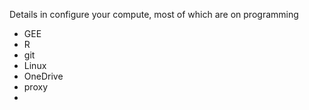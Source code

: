 Details in configure your compute, most of which are on programming 

* GEE
* R
* git
* Linux
* OneDrive
* proxy
* 